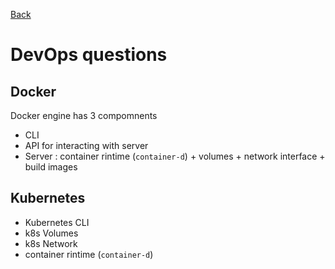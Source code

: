 [Back](../README.md)

# DevOps questions

## Docker

Docker engine has 3 compomnents

 - CLI
 - API for interacting with server
 - Server : container rintime (`container-d`) + volumes + network interface + build images

## Kubernetes

 - Kubernetes CLI
 - k8s Volumes
 - k8s Network
 - container rintime (`container-d`)